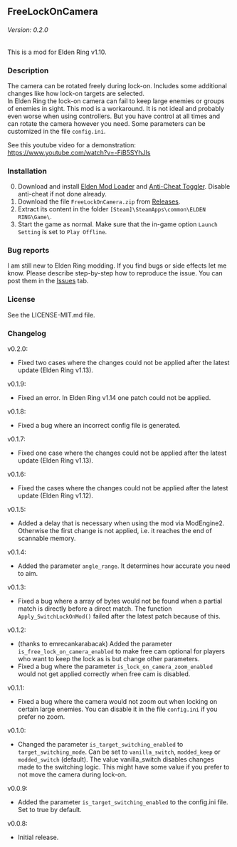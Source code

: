 ## FreeLockOnCamera
###### Version: 0.2.0

This is a mod for Elden Ring v1.10.

### Description
The camera can be rotated freely during lock-on. Includes some additional changes like how lock-on targets are selected.  
In Elden Ring the lock-on camera can fail to keep large enemies or groups of enemies in sight. This mod is a workaround. It is not ideal and probably even worse when using controllers. But you have control at all times and can rotate the camera however you need. Some parameters can be customized in the file `config.ini`.

See this youtube video for a demonstration:  
https://www.youtube.com/watch?v=-FiB5SYhJls

### Installation
0. Download and install [Elden Mod Loader](https://www.nexusmods.com/eldenring/mods/117) and [Anti-Cheat Toggler](https://www.nexusmods.com/eldenring/mods/90/). Disable anti-cheat if not done already.
1. Download the file `FreeLockOnCamera.zip` from [Releases](https://github.com/SchuhBaum/FreeLockOnCamera/releases/tag/v0.2.0).
2. Extract its content in the folder `[Steam]\SteamApps\common\ELDEN RING\Game\`.
3. Start the game as normal. Make sure that the in-game option `Launch Setting` is set to `Play Offline`.  

### Bug reports
I am still new to Elden Ring modding. If you find bugs or side effects let me know. Please describe step-by-step how to reproduce the issue. You can post them in the [Issues](https://github.com/SchuhBaum/FreeLockOnCamera/issues) tab.

### License  
See the LICENSE-MIT.md file.

### Changelog
v0.2.0:
- Fixed two cases where the changes could not be applied after the latest
update (Elden Ring v1.13).

v0.1.9:
- Fixed an error. In Elden Ring v1.14 one patch could not be applied.

v0.1.8:
- Fixed a bug where an incorrect config file is generated.

v0.1.7:
- Fixed one case where the changes could not be applied after the latest update
(Elden Ring v1.13).

v0.1.6:
- Fixed the cases where the changes could not be applied after the latest
update (Elden Ring v1.12).

v0.1.5:
- Added a delay that is necessary when using the mod via ModEngine2. Otherwise
the first change is not applied, i.e. it reaches the end of scannable memory.

v0.1.4:
- Added the parameter `angle_range`. It determines how accurate you need to
aim.

v0.1.3:
- Fixed a bug where a array of bytes would not be found when a partial match is
directly before a direct match. The function `Apply_SwitchLockOnMod()` failed
after the latest patch because of this.

v0.1.2:
- (thanks to emrecankarabacak) Added the parameter
`is_free_lock_on_camera_enabled` to make free cam optional for players who want
to keep the lock as is but change other parameters.
- Fixed a bug where the parameter `is_lock_on_camera_zoom_enabled` would not
get applied correctly when free cam is disabled.

v0.1.1:
- Fixed a bug where the camera would not zoom out when locking on certain large
enemies. You can disable it in the file `config.ini` if you prefer no zoom.

v0.1.0:
- Changed the parameter `is_target_switching_enabled` to
`target_switching_mode`. Can be set to `vanilla_switch`, `modded_keep` or
`modded_switch` (default). The value vanilla_switch disables changes made to
the switching logic. This might have some value if you prefer to not move the
camera during lock-on.

v0.0.9:
- Added the parameter `is_target_switching_enabled` to the config.ini file. Set
to true by default.

v0.0.8:
- Initial release.
